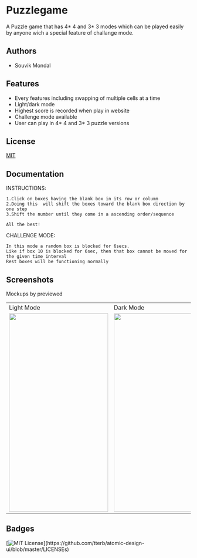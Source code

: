 # Puzzlegame

A Puzzle game that has 4* 4 and 3* 3 modes which can be played easily by anyone wich a special feature of challange mode.  

  
## Authors

- Souvik Mondal


## Features

- Every features including swapping of multiple cells at a time
- Light/dark mode 
- Highest score is recorded when play in website
- Challenge mode available
- User can play in 4* 4 and 3* 3 puzzle versions


## License

[MIT](https://choosealicense.com/licenses/mit/)
  

## Documentation

INSTRUCTIONS:

    1.Click on boxes having the blank box in its row or column
    2.Doing this  will shift the boxes toward the blank box direction by one step
    3.Shift the number until they come in a ascending order/sequence
    
    All the best!

CHALLENGE MODE:
        
    In this mode a random box is blocked for 6secs.
    Like if box 10 is blocked for 6sec, then that box cannot be moved for the given time interval
    Rest boxes will be functioning normally
    
## Screenshots
Mockups by previewed




<table>
  <tr>
    <td >Light Mode</td>
     <td>Dark Mode</td>
  </tr>
  <tr>
    <td><img src="![Img 2](https://user-images.githubusercontent.com/84197576/122703567-833dcb80-d26f-11eb-8776-57dc39851279.jpeg)" width=270 height=540></td>
    <td><img src="![Img1](https://user-images.githubusercontent.com/84197576/122703575-8933ac80-d26f-11eb-8528-9383be6cfbae.jpeg)" width=270 height=540></td>
  </tr>
 </table>    

 ## Badges


[![MIT License](https://img.shields.io/apm/l/atomic-design-ui.svg?)](https://github.com/tterb/atomic-design-ui/blob/master/LICENSEs)

  


